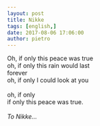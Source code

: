 ```yaml
---
layout: post
title: Nikke
tags: [english,]
date: 2017-08-06 17:06:00
author: pietro
---
```

Oh, if only this peace was true<br/>oh, if only this rain would last<br/>forever<br/>oh, if only I could look at you<br/><br/>oh, if only<br/>if only this peace was true.<br/><i><br/></i><i>To Nikke...</i>
